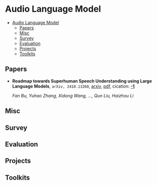 # Audio Language Model

- [Audio Language Model](#audio-language-model)
  - [Papers](#papers)
  - [Misc](#misc)
  - [Survey](#survey)
  - [Evaluation](#evaluation)
  - [Projects](#projects)
  - [Toolkits](#toolkits)


## Papers

- **Roadmap towards Superhuman Speech Understanding using Large Language
  Models**, `arXiv, 2410.13268`, [arxiv](http://arxiv.org/abs/2410.13268v1), [pdf](http://arxiv.org/pdf/2410.13268v1.pdf), cication: [**-1**](None)

	 *Fan Bu, Yuhao Zhang, Xidong Wang, ..., Qun Liu, Haizhou Li*

## Misc


## Survey


## Evaluation


## Projects


## Toolkits